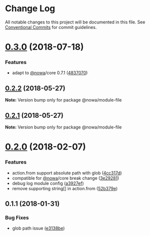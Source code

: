 # Change Log

All notable changes to this project will be documented in this file.
See [Conventional Commits](https://conventionalcommits.org) for commit guidelines.

<a name="0.3.0"></a>
# [0.3.0](https://github.com/nowa-webpack/nowa2/compare/@nowa/module-file@0.2.2...@nowa/module-file@0.3.0) (2018-07-18)


### Features

* adapt to [@nowa](https://github.com/nowa)/core 0.7.1 ([4837070](https://github.com/nowa-webpack/nowa2/commit/4837070))




<a name="0.2.2"></a>
## [0.2.2](https://github.com/nowa-webpack/nowa2/compare/@nowa/module-file@0.2.1...@nowa/module-file@0.2.2) (2018-05-27)




**Note:** Version bump only for package @nowa/module-file

<a name="0.2.1"></a>
## [0.2.1](https://github.com/nowa-webpack/nowa2/compare/@nowa/module-file@0.2.0...@nowa/module-file@0.2.1) (2018-05-27)




**Note:** Version bump only for package @nowa/module-file

<a name="0.2.0"></a>
# [0.2.0](https://github.com/nowa-webpack/nowa2/compare/@nowa/module-file@0.1.1...@nowa/module-file@0.2.0) (2018-02-07)


### Features

* action.from support absolute path with glob ([4cc317d](https://github.com/nowa-webpack/nowa2/commit/4cc317d))
* compatible for [@nowa](https://github.com/nowa)/core break change ([3e29281](https://github.com/nowa-webpack/nowa2/commit/3e29281))
* debug log module config ([a3927ef](https://github.com/nowa-webpack/nowa2/commit/a3927ef))
* remove supporting string[] in action.from ([52b379e](https://github.com/nowa-webpack/nowa2/commit/52b379e))




<a name="0.1.1"></a>
## 0.1.1 (2018-01-31)


### Bug Fixes

* glob path issue ([e3138be](https://github.com/nowa-webpack/nowa2/commit/e3138be))
